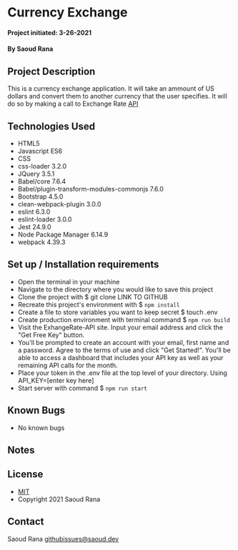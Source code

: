 # Currency Exchange
#### 
#### Project initiated: 3-26-2021
#### By Saoud Rana
## Project Description
This is a currency exchange application. It will take an ammount of US dollars and convert them to another currency that the user specifies. It will do so by making a call to Exchange Rate [API](https://www.exchangerate-api.com/)
 
## Technologies Used
* HTML5 
* Javascript ES6
* CSS
* css-loader 3.2.0
* JQuery 3.5.1
* Babel/core 7.6.4
* Babel/plugin-transform-modules-commonjs 7.6.0
* Bootstrap 4.5.0
* clean-webpack-plugin 3.0.0
* eslint 6.3.0
* eslint-loader 3.0.0
* Jest 24.9.0
* Node Package Manager 6.14.9
* webpack 4.39.3

## Set up / Installation requirements
* Open the terminal in your machine
* Navigate to the directory where you would like to save this project 
* Clone the project with $ git clone LINK TO GITHUB
* Recreate this project's environment with $ `npm install`
* Create a file to store variables you want to keep secret $ touch .env  
* Create production environment with terminal command $ `npm run build`
* Visit the ExhangeRate-API site. Input your email address and click the "Get Free Key" button. 
* You'll be prompted to create an account with your email, first name and a password. Agree to the terms of use and click "Get Started!". You'll be able to access a dashboard that includes your API key as well as your remaining API calls for the month. 
* Place your token in the .env file at the top level of your directory. Using API_KEY=[enter key here]
* Start server with command $ `npm run start`
 
## Known Bugs
* No known bugs

## Notes

## License
* [MIT](https://github.com/saoud/html-template/blob/main/LICENSE)
* Copyright 2021 Saoud Rana
## Contact
Saoud Rana githubissues@saoud.dev
